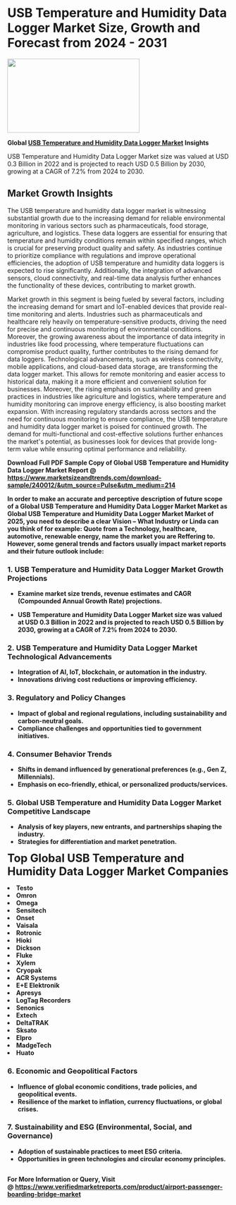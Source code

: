 <H1>USB Temperature and Humidity Data Logger Market Size, Growth and Forecast from 2024 - 2031</H1><img class="aligncenter size-medium wp-image-584254" src="https://thirdeyenews.in/wp-content/uploads/2024/09/Global-Market-Research-300x168.jpeg" alt="" width="300" height="168" /><p><strong>Global&nbsp;<a href="https://www.marketsizeandtrends.com/download-sample/240012/&amp;utm_source=Pulse&amp;utm_medium=214">USB Temperature and Humidity Data Logger Market</a> Insights</strong></p><p>USB Temperature and Humidity Data Logger Market size was valued at USD 0.3 Billion in 2022 and is projected to reach USD 0.5 Billion by 2030, growing at a CAGR of 7.2% from 2024 to 2030.</p><p><h2>Market Growth Insights</h2> <p>The USB temperature and humidity data logger market is witnessing substantial growth due to the increasing demand for reliable environmental monitoring in various sectors such as pharmaceuticals, food storage, agriculture, and logistics. These data loggers are essential for ensuring that temperature and humidity conditions remain within specified ranges, which is crucial for preserving product quality and safety. As industries continue to prioritize compliance with regulations and improve operational efficiencies, the adoption of USB temperature and humidity data loggers is expected to rise significantly. Additionally, the integration of advanced sensors, cloud connectivity, and real-time data analysis further enhances the functionality of these devices, contributing to market growth.</p> <p><strong></strong></p> <p>Market growth in this segment is being fueled by several factors, including the increasing demand for smart and IoT-enabled devices that provide real-time monitoring and alerts. Industries such as pharmaceuticals and healthcare rely heavily on temperature-sensitive products, driving the need for precise and continuous monitoring of environmental conditions. Moreover, the growing awareness about the importance of data integrity in industries like food processing, where temperature fluctuations can compromise product quality, further contributes to the rising demand for data loggers. Technological advancements, such as wireless connectivity, mobile applications, and cloud-based data storage, are transforming the data logger market. This allows for remote monitoring and easier access to historical data, making it a more efficient and convenient solution for businesses. Moreover, the rising emphasis on sustainability and green practices in industries like agriculture and logistics, where temperature and humidity monitoring can improve energy efficiency, is also boosting market expansion. With increasing regulatory standards across sectors and the need for continuous monitoring to ensure compliance, the USB temperature and humidity data logger market is poised for continued growth. The demand for multi-functional and cost-effective solutions further enhances the market's potential, as businesses look for devices that provide long-term value while ensuring optimal performance and reliability.</p> <p><strong></p><p><span class=""><strong>Download Full PDF Sample Copy of Global USB Temperature and Humidity Data Logger Market Report</strong> @ <a href="https://www.marketsizeandtrends.com/download-sample/240012/&amp;utm_source=Pulse&amp;utm_medium=214" target="_blank">https://www.marketsizeandtrends.com/download-sample/240012/&amp;utm_source=Pulse&amp;utm_medium=214</a></span></p><p>In order to make an accurate and perceptive description of future scope of a Global&nbsp;USB Temperature and Humidity Data Logger Market Market as Global&nbsp;USB Temperature and Humidity Data Logger Market Market of 2025, you need to describe a clear Vision &ndash; What Industry or Linda can you think of for example: Quote from a Technology, healthcare, automotive, renewable energy, name the market you are Reffering to. However, some general trends and factors usually impact market reports and their future outlook include:</p><h3>1.&nbsp;<strong>USB Temperature and Humidity Data Logger Market Growth Projections</strong></h3><ul><li>Examine market size trends, revenue estimates and CAGR (Compounded Annual Growth Rate) projections.</li><li><p>USB Temperature and Humidity Data Logger Market size was valued at USD 0.3 Billion in 2022 and is projected to reach USD 0.5 Billion by 2030, growing at a CAGR of 7.2% from 2024 to 2030.</p></li></ul><h3>2.&nbsp;<strong>USB Temperature and Humidity Data Logger Market Technological Advancements</strong></h3><ul><li>Integration of AI, IoT, blockchain, or automation in the industry.</li><li>Innovations driving cost reductions or improving efficiency.</li></ul><h3>3.&nbsp;<strong>Regulatory and Policy Changes</strong></h3><ul><li>Impact of global and regional regulations, including sustainability and carbon-neutral goals.</li><li>Compliance challenges and opportunities tied to government initiatives.</li></ul><h3>4.&nbsp;<strong>Consumer Behavior Trends</strong></h3><ul><li>Shifts in demand influenced by generational preferences (e.g., Gen Z, Millennials).</li><li>Emphasis on eco-friendly, ethical, or personalized products/services.</li></ul><h3>5.&nbsp;<strong>Global USB Temperature and Humidity Data Logger Market Competitive Landscape</strong></h3><ul><li>Analysis of key players, new entrants, and partnerships shaping the industry.</li><li>Strategies for differentiation and market penetration.</li></ul><p data-pm-slice="1 1 []"><span style="color: inherit; font-family: inherit; font-size: 25px;">Top Global USB Temperature and Humidity Data Logger Market Companies</span></p><div class="" data-test-id=""><p><li>Testo</li><li> Omron</li><li> Omega</li><li> Sensitech</li><li> Onset</li><li> Vaisala</li><li> Rotronic</li><li> Hioki</li><li> Dickson</li><li> Fluke</li><li> Xylem</li><li> Cryopak</li><li> ACR Systems</li><li> E+E Elektronik</li><li> Apresys</li><li> LogTag Recorders</li><li> Senonics</li><li> Extech</li><li> DeltaTRAK</li><li> Sksato</li><li> Elpro</li><li> MadgeTech</li><li> Huato</li></p></div><h3>6.&nbsp;<strong>Economic and Geopolitical Factors</strong></h3><ul><li>Influence of global economic conditions, trade policies, and geopolitical events.</li><li>Resilience of the market to inflation, currency fluctuations, or global crises.</li></ul><h3>7.&nbsp;<strong>Sustainability and ESG (Environmental, Social, and Governance)</strong></h3><ul><li>Adoption of sustainable practices to meet ESG criteria.</li><li>Opportunities in green technologies and circular economy principles.</li></ul><h2><strong style="font-size: 14px;">For More Information or Query, Visit @&nbsp;</strong><a style="background-color: #ffffff; font-size: 14px;" href="https://www.marketsizeandtrends.com/report/usb-temperature-and-humidity-data-logger-market/" target="_blank">https://www.verifiedmarketreports.com/product/airport-passenger-boarding-bridge-market</a></h2>
